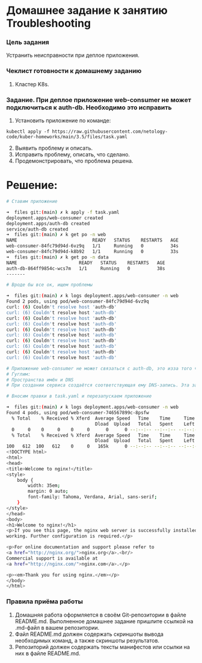 # Домашнее задание к занятию Troubleshooting

### Цель задания

Устранить неисправности при деплое приложения.

### Чеклист готовности к домашнему заданию

1. Кластер K8s.

### Задание. При деплое приложение web-consumer не может подключиться к auth-db. Необходимо это исправить

1. Установить приложение по команде:
```shell
kubectl apply -f https://raw.githubusercontent.com/netology-code/kuber-homeworks/main/3.5/files/task.yaml
```
2. Выявить проблему и описать.
3. Исправить проблему, описать, что сделано.
4. Продемонстрировать, что проблема решена.

# Решение:

```bash
# Ставим приложение

➜  files git:(main) ✗ k apply -f task.yaml
deployment.apps/web-consumer created
deployment.apps/auth-db created
service/auth-db created
➜  files git:(main) ✗ k get po -n web
NAME                            READY   STATUS    RESTARTS   AGE
web-consumer-84fc79d94d-6vz9q   1/1     Running   0          34s
web-consumer-84fc79d94d-k8b92   1/1     Running   0          33s
➜  files git:(main) ✗ k get po -n data
NAME                       READY   STATUS    RESTARTS   AGE
auth-db-864ff9854c-wcs7m   1/1     Running   0          38s
-------

# Вроде бы все ок, ищем проблемы

➜  files git:(main) ✗ k logs deployment.apps/web-consumer -n web
Found 2 pods, using pod/web-consumer-84fc79d94d-6vz9q
curl: (6) Couldn't resolve host 'auth-db'
curl: (6) Couldn't resolve host 'auth-db'
curl: (6) Couldn't resolve host 'auth-db'
curl: (6) Couldn't resolve host 'auth-db'
curl: (6) Couldn't resolve host 'auth-db'
curl: (6) Couldn't resolve host 'auth-db'
curl: (6) Couldn't resolve host 'auth-db'
curl: (6) Couldn't resolve host 'auth-db'
curl: (6) Couldn't resolve host 'auth-db'
curl: (6) Couldn't resolve host 'auth-db'

# Приложение web-consumer не может связаться с auth-db, это изза того что они в разных NS
# Гуглим:
# Пространства имён и DNS
# При создании сервиса создаётся соответствующая ему DNS-запись. Эта запись вида <service-name>.<namespace-name>.svc.cluster.local означает, что если контейнер использует только <service-name>, то он будет локальным сервисом в пространстве имён. Это позволит применять одну и ту же конфигурацию в нескольких пространствах имен (например, development, staging и production). Если нужно обращаться к другим пространствам имён, то нужно использовать полностью определенное имя домена (FQDN).

# Вносим правки в task.yaml и перезапускаем приложение

➜  files git:(main) ✗ k logs deployment.apps/web-consumer -n web
Found 4 pods, using pod/web-consumer-746567899c-8psfw
  % Total    % Received % Xferd  Average Speed   Time    Time     Time  Current
                                 Dload  Upload   Total   Spent    Left  Speed
  0     0    0     0    0     0      0      0 --:--:-- --:--:-- --:--:--     0curl: (7) Failed to connect to auth-db.data.svc.cluster.local port 80: Connection refused
  % Total    % Received % Xferd  Average Speed   Time    Time     Time  Current
                                 Dload  Upload   Total   Spent    Left  Speed
100   612  100   612    0     0   165k      0 --:--:-- --:--:-- --:--:--  597k
<!DOCTYPE html>
<html>
<head>
<title>Welcome to nginx!</title>
<style>
    body {
        width: 35em;
        margin: 0 auto;
        font-family: Tahoma, Verdana, Arial, sans-serif;
    }
</style>
</head>
<body>
<h1>Welcome to nginx!</h1>
<p>If you see this page, the nginx web server is successfully installed and
working. Further configuration is required.</p>

<p>For online documentation and support please refer to
<a href="http://nginx.org/">nginx.org</a>.<br/>
Commercial support is available at
<a href="http://nginx.com/">nginx.com</a>.</p>

<p><em>Thank you for using nginx.</em></p>
</body>
</html>


```

### Правила приёма работы

1. Домашняя работа оформляется в своём Git-репозитории в файле README.md. Выполненное домашнее задание пришлите ссылкой на .md-файл в вашем репозитории.
2. Файл README.md должен содержать скриншоты вывода необходимых команд, а также скриншоты результатов.
3. Репозиторий должен содержать тексты манифестов или ссылки на них в файле README.md.
